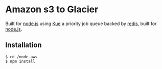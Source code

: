 # Amazon s3 to Glacier 

  Built for [node.js](http://nodejs.org) using [Kue](https://github.com/learnboost/kue) a priority job queue backed by [redis](http://redis.io), built for [node.js](http://nodejs.org).

## Installation
	
	$ cd /node-aws
    $ npm install
